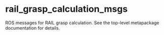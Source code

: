 # rail_grasp_calculation_msgs
ROS messages for RAIL grasp calculation.  See the top-level metapackage documentation for details.
